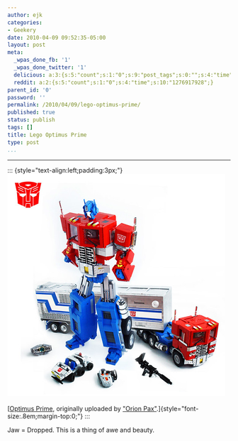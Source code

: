 ```yaml
---
author: ejk
categories:
- Geekery
date: 2010-04-09 09:52:35-05:00
layout: post
meta:
  _wpas_done_fb: '1'
  _wpas_done_twitter: '1'
  delicious: a:3:{s:5:"count";s:1:"0";s:9:"post_tags";s:0:"";s:4:"time";s:10:"1276917927";}
  reddit: a:2:{s:5:"count";s:1:"0";s:4:"time";s:10:"1276917928";}
parent_id: '0'
password: ''
permalink: /2010/04/09/lego-optimus-prime/
published: true
status: publish
tags: []
title: Lego Optimus Prime
type: post
...
```

---

::: {style="text-align:left;padding:3px;"}
[![](/assets/2010/04/4469637819_45856b5010.jpg)](http://www.flickr.com/photos/orion_pax/4469637819/ "photo sharing")\
\
[[Optimus Prime](http://www.flickr.com/photos/orion_pax/4469637819/), originally uploaded by ["Orion Pax"](http://www.flickr.com/people/orion_pax/).]{style="font-size:.8em;margin-top:0;"}
:::

Jaw = Dropped. This is a thing of awe and beauty.
